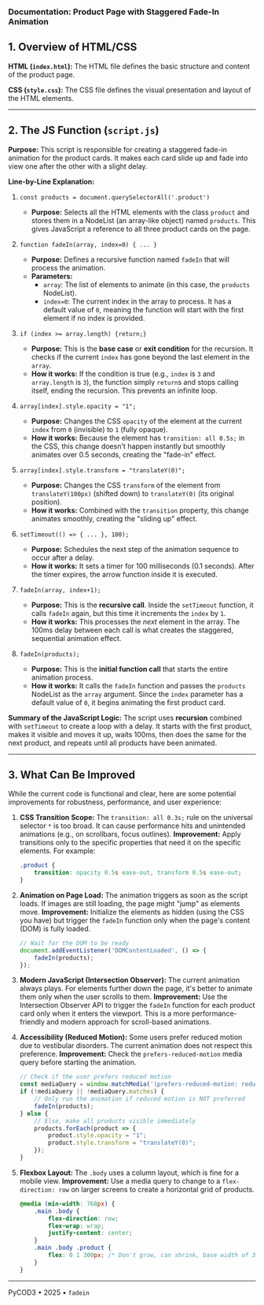 ### **Documentation: Product Page with Staggered Fade-In Animation**

## 1. Overview of HTML/CSS

**HTML (`index.html`):**
The HTML file defines the basic structure and content of the product page.

**CSS (`style.css`):**
The CSS file defines the visual presentation and layout of the HTML elements.

---

## 2. The JS Function (`script.js`)

**Purpose:** This script is responsible for creating a staggered fade-in animation for the product cards. It makes each card slide up and fade into view one after the other with a slight delay.

**Line-by-Line Explanation:**

1.  `const products = document.querySelectorAll('.product')`
    *   **Purpose:** Selects all the HTML elements with the class `product` and stores them in a NodeList (an array-like object) named `products`. This gives JavaScript a reference to all three product cards on the page.

2.  `function fadeIn(array, index=0) { ... }`
    *   **Purpose:** Defines a recursive function named `fadeIn` that will process the animation.
    *   **Parameters:**
        *   `array`: The list of elements to animate (in this case, the `products` NodeList).
        *   `index=0`: The current index in the array to process. It has a default value of `0`, meaning the function will start with the first element if no index is provided.

3.  `if (index >= array.length) {return;}`
    *   **Purpose:** This is the **base case** or **exit condition** for the recursion. It checks if the current `index` has gone beyond the last element in the `array`.
    *   **How it works:** If the condition is true (e.g., `index` is `3` and `array.length` is `3`), the function simply `return`s and stops calling itself, ending the recursion. This prevents an infinite loop.

4.  `array[index].style.opacity = "1";`
    *   **Purpose:** Changes the CSS `opacity` of the element at the current `index` from `0` (invisible) to `1` (fully opaque).
    *   **How it works:** Because the element has `transition: all 0.5s;` in the CSS, this change doesn't happen instantly but smoothly animates over 0.5 seconds, creating the "fade-in" effect.

5.  `array[index].style.transform = "translateY(0)";`
    *   **Purpose:** Changes the CSS `transform` of the element from `translateY(100px)` (shifted down) to `translateY(0)` (its original position).
    *   **How it works:** Combined with the `transition` property, this change animates smoothly, creating the "sliding up" effect.

6.  `setTimeout(() => { ... }, 100);`
    *   **Purpose:** Schedules the next step of the animation sequence to occur after a delay.
    *   **How it works:** It sets a timer for 100 milliseconds (0.1 seconds). After the timer expires, the arrow function inside it is executed.

7.  `fadeIn(array, index+1);`
    *   **Purpose:** This is the **recursive call**. Inside the `setTimeout` function, it calls `fadeIn` again, but this time it increments the `index` by `1`.
    *   **How it works:** This processes the *next* element in the array. The 100ms delay between each call is what creates the staggered, sequential animation effect.

8.  `fadeIn(products);`
    *   **Purpose:** This is the **initial function call** that starts the entire animation process.
    *   **How it works:** It calls the `fadeIn` function and passes the `products` NodeList as the `array` argument. Since the `index` parameter has a default value of `0`, it begins animating the first product card.

**Summary of the JavaScript Logic:**
The script uses **recursion** combined with `setTimeout` to create a loop with a delay. It starts with the first product, makes it visible and moves it up, waits 100ms, then does the same for the next product, and repeats until all products have been animated.

---

## 3. What Can Be Improved

While the current code is functional and clear, here are some potential improvements for robustness, performance, and user experience:

1.  **CSS Transition Scope:** The `transition: all 0.3s;` rule on the universal selector `*` is too broad. It can cause performance hits and unintended animations (e.g., on scrollbars, focus outlines). **Improvement:** Apply transitions only to the specific properties that need it on the specific elements. For example:
    ```css
    .product {
        transition: opacity 0.5s ease-out, transform 0.5s ease-out;
    }
    ```

2.  **Animation on Page Load:** The animation triggers as soon as the script loads. If images are still loading, the page might "jump" as elements move. **Improvement:** Initialize the elements as hidden (using the CSS you have) but trigger the `fadeIn` function only when the page's content (DOM) is fully loaded.
    ```js
    // Wait for the DOM to be ready
    document.addEventListener('DOMContentLoaded', () => {
        fadeIn(products);
    });
    ```

3.  **Modern JavaScript (Intersection Observer):** The current animation always plays. For elements further down the page, it's better to animate them only when the user scrolls to them. **Improvement:** Use the Intersection Observer API to trigger the `fadeIn` function for each product card only when it enters the viewport. This is a more performance-friendly and modern approach for scroll-based animations.

4.  **Accessibility (Reduced Motion):** Some users prefer reduced motion due to vestibular disorders. The current animation does not respect this preference. **Improvement:** Check the `prefers-reduced-motion` media query before starting the animation.
    ```js
    // Check if the user prefers reduced motion
    const mediaQuery = window.matchMedia('(prefers-reduced-motion: reduce)');
    if (!mediaQuery || !mediaQuery.matches) {
        // Only run the animation if reduced motion is NOT preferred
        fadeIn(products);
    } else {
        // Else, make all products visible immediately
        products.forEach(product => {
            product.style.opacity = "1";
            product.style.transform = "translateY(0)";
        });
    }
    ```

5.  **Flexbox Layout:** The `.body` uses a column layout, which is fine for a mobile view. **Improvement:** Use a media query to change to a `flex-direction: row` on larger screens to create a horizontal grid of products.
    ```css
    @media (min-width: 768px) {
        .main .body {
            flex-direction: row;
            flex-wrap: wrap;
            justify-content: center;
        }
        .main .body .product {
            flex: 0 1 300px; /* Don't grow, can shrink, base width of 300px */
        }
    }
    ```

---

PyCOD3 &bull; 2025 &bull; `fadein`